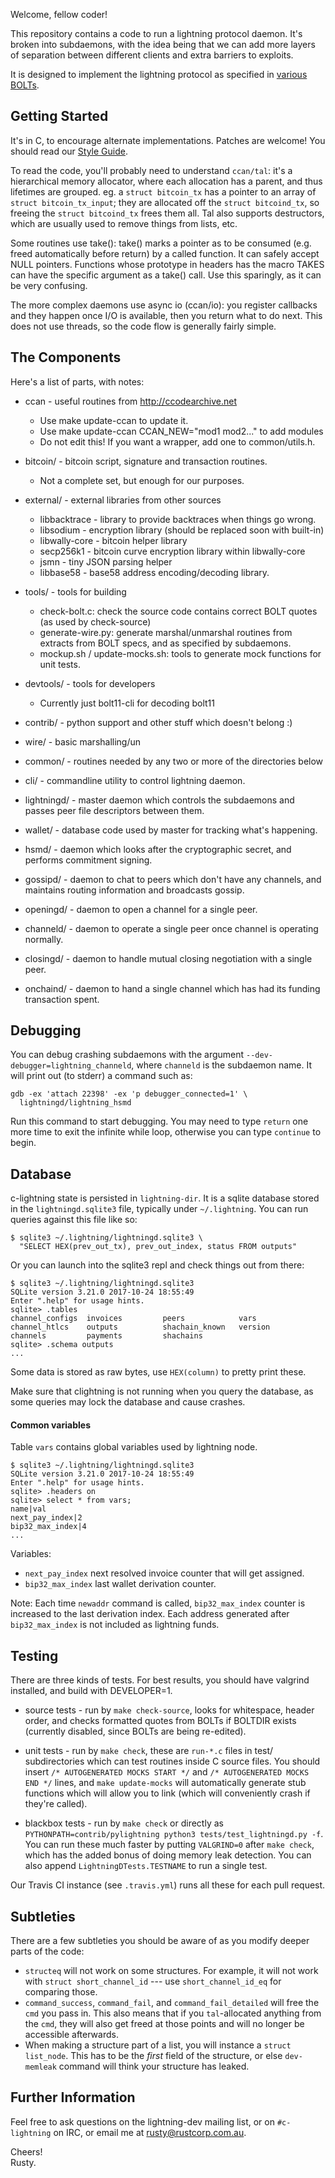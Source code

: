 Welcome, fellow coder!

This repository contains a code to run a lightning protocol daemon.
It's broken into subdaemons, with the idea being that we can add more
layers of separation between different clients and extra barriers to
exploits.

It is designed to implement the lightning protocol as specified in
[various BOLTs](https://github.com/lightningnetwork/lightning-rfc).


Getting Started
---------------
It's in C, to encourage alternate implementations.  Patches are welcome!
You should read our [Style Guide](STYLE.md).

To read the code, you'll probably need to understand `ccan/tal`: it's a
hierarchical memory allocator, where each allocation has a parent, and
thus lifetimes are grouped.  eg. a `struct bitcoin_tx` has a pointer
to an array of `struct bitcoin_tx_input`; they are allocated off the
`struct bitcoind_tx`, so freeing the `struct bitcoind_tx` frees them all.
Tal also supports destructors, which are usually used to remove things
from lists, etc.

Some routines use take(): take() marks a pointer as to be consumed
(e.g. freed automatically before return) by a called function.
It can safely accept NULL pointers.
Functions whose prototype in headers has the macro TAKES can have the
specific argument as a take() call.
Use this sparingly, as it can be very confusing.

The more complex daemons use async io (ccan/io): you register callbacks
and they happen once I/O is available, then you return what to do next.
This does not use threads, so the code flow is generally fairly simple.

The Components
--------------
Here's a list of parts, with notes:

* ccan - useful routines from http://ccodearchive.net
  - Use make update-ccan to update it.
  - Use make update-ccan CCAN_NEW="mod1 mod2..." to add modules
  - Do not edit this!  If you want a wrapper, add one to common/utils.h.

* bitcoin/ - bitcoin script, signature and transaction routines.
  - Not a complete set, but enough for our purposes.

* external/ - external libraries from other sources
  - libbacktrace - library to provide backtraces when things go wrong.
  - libsodium - encryption library (should be replaced soon with built-in)
  - libwally-core - bitcoin helper library
  - secp256k1 - bitcoin curve encryption library within libwally-core
  - jsmn - tiny JSON parsing helper
  - libbase58 - base58 address encoding/decoding library.

* tools/ - tools for building
  - check-bolt.c: check the source code contains correct BOLT quotes
    (as used by check-source)
  - generate-wire.py: generate marshal/unmarshal routines from
    extracts from BOLT specs, and as specified by subdaemons.
  - mockup.sh / update-mocks.sh: tools to generate mock functions for
    unit tests.

* devtools/ - tools for developers
   - Currently just bolt11-cli for decoding bolt11

* contrib/ - python support and other stuff which doesn't belong :)

* wire/ - basic marshalling/un

* common/ - routines needed by any two or more of the directories below

* cli/ - commandline utility to control lightning daemon.

* lightningd/ - master daemon which controls the subdaemons and passes
  peer file descriptors between them.

* wallet/ - database code used by master for tracking what's happening.

* hsmd/ - daemon which looks after the cryptographic secret, and performs
  commitment signing.

* gossipd/ - daemon to chat to peers which don't have any channels,
  and maintains routing information and broadcasts gossip.

* openingd/ - daemon to open a channel for a single peer.

* channeld/ - daemon to operate a single peer once channel is operating
  normally.

* closingd/ - daemon to handle mutual closing negotiation with a single peer.

* onchaind/ - daemon to hand a single channel which has had its funding
  transaction spent.

Debugging
---------

You can debug crashing subdaemons with the argument
`--dev-debugger=lightning_channeld`, where `channeld` is the subdaemon name.
It will print out (to stderr) a command such as:

    gdb -ex 'attach 22398' -ex 'p debugger_connected=1' \
      lightningd/lightning_hsmd

Run this command to start debugging.
You may need to type `return` one more time to exit the infinite while
loop, otherwise you can type `continue` to begin.

Database
--------

c-lightning state is persisted in `lightning-dir`.
It is a sqlite database stored in the `lightningd.sqlite3` file, typically
under `~/.lightning`.
You can run queries against this file like so:

    $ sqlite3 ~/.lightning/lightningd.sqlite3 \
      "SELECT HEX(prev_out_tx), prev_out_index, status FROM outputs"

Or you can launch into the sqlite3 repl and check things out from there:

    $ sqlite3 ~/.lightning/lightningd.sqlite3
    SQLite version 3.21.0 2017-10-24 18:55:49
    Enter ".help" for usage hints.
    sqlite> .tables
    channel_configs  invoices         peers            vars
    channel_htlcs    outputs          shachain_known   version
    channels         payments         shachains
    sqlite> .schema outputs
    ...

Some data is stored as raw bytes, use `HEX(column)` to pretty print these.

Make sure that clightning is not running when you query the database,
as some queries may lock the database and cause crashes.

#### Common variables
Table `vars` contains global variables used by lightning node.

    $ sqlite3 ~/.lightning/lightningd.sqlite3
    SQLite version 3.21.0 2017-10-24 18:55:49
    Enter ".help" for usage hints.
    sqlite> .headers on
    sqlite> select * from vars;
    name|val
    next_pay_index|2
    bip32_max_index|4
    ...

Variables:
* `next_pay_index` next resolved invoice counter that will get assigned.
* `bip32_max_index` last wallet derivation counter.

Note: Each time `newaddr` command is called, `bip32_max_index` counter
is increased to the last derivation index.
Each address generated after `bip32_max_index` is not included as
lightning funds.


Testing
-------

There are three kinds of tests.  For best results, you should have
valgrind installed, and build with DEVELOPER=1.

* source tests - run by `make check-source`, looks for whitespace,
  header order, and checks formatted quotes from BOLTs if BOLTDIR
  exists (currently disabled, since BOLTs are being re-edited).

* unit tests - run by `make check`, these are `run-*.c` files in test/
  subdirectories which can test routines inside C source files.
  You should insert `/* AUTOGENERATED MOCKS START */` and
  `/* AUTOGENERATED MOCKS END */` lines, and `make update-mocks`
  will automatically generate stub functions which will allow you to
  link (which will conveniently crash if they're called).

* blackbox tests - run by `make check` or directly as
  `PYTHONPATH=contrib/pylightning python3 tests/test_lightningd.py -f`.
  You can run these much faster by putting `VALGRIND=0` after `make check`,
  which has the added bonus of doing
  memory leak detection.  You can also append `LightningDTests.TESTNAME`
  to run a single test.

Our Travis CI instance (see `.travis.yml`) runs all these for each
pull request.

Subtleties
----------

There are a few subtleties you should be aware of as you modify deeper
parts of the code:

* `structeq` will not work on some structures.
  For example, it will not work with `struct short_channel_id` --- use
  `short_channel_id_eq` for comparing those.
* `command_success`, `command_fail`, and `command_fail_detailed` will free the
  `cmd` you pass in.
  This also means that if you `tal`-allocated anything from the `cmd`, they
  will also get freed at those points and will no longer be accessible
  afterwards.
* When making a structure part of a list, you will instance a
  `struct list_node`.
  This has to be the *first* field of the structure, or else `dev-memleak`
  command will think your structure has leaked.

Further Information
-------------------

Feel free to ask questions on the lightning-dev mailing list, or on
`#c-lightning` on IRC, or email me at rusty@rustcorp.com.au.

Cheers!<br>
Rusty.
